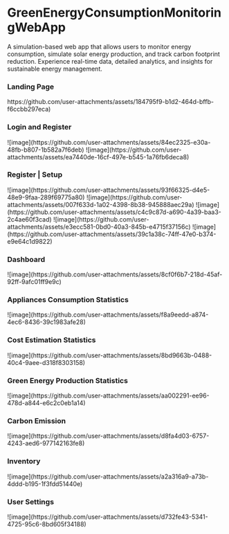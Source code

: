 # GreenEnergyConsumptionMonitoringWebApp
A simulation-based web app that allows users to monitor energy consumption, simulate solar energy production, and track carbon footprint reduction. Experience real-time data, detailed analytics, and insights for sustainable energy management.

<h3>Landing Page</h3>
https://github.com/user-attachments/assets/184795f9-b1d2-464d-bffb-f6ccbb297eca)

<h3>Login and Register</h3>
![image](https://github.com/user-attachments/assets/84ec2325-e30a-48fb-b807-1b582a7f6deb)
![image](https://github.com/user-attachments/assets/ea7440de-16cf-497e-b545-1a76fb6deca8)
<h3>Register | Setup</h3>
![image](https://github.com/user-attachments/assets/93f66325-d4e5-48e9-9faa-289f69775a80)
![image](https://github.com/user-attachments/assets/007f633d-1a02-4398-8b38-945888aec29a)
![image](https://github.com/user-attachments/assets/c4c9c87d-a690-4a39-baa3-2c4ae60f3cad)
![image](https://github.com/user-attachments/assets/e3ecc581-0bd0-40a3-845b-e4715f37156c)
![image](https://github.com/user-attachments/assets/39c1a38c-74ff-47e0-b374-e9e64c1d9822)
<h3>Dashboard</h3>
![image](https://github.com/user-attachments/assets/8cf0f6b7-218d-45af-92ff-9afc01ff9e9c)
<h3>Appliances Consumption Statistics</h3>
![image](https://github.com/user-attachments/assets/f8a9eedd-a874-4ec6-8436-39c1983afe28)
<h3>Cost Estimation Statistics</h3>
![image](https://github.com/user-attachments/assets/8bd9663b-0488-40c4-9aee-d318f8303158)
<h3>Green Energy Production Statistics</h3>
![image](https://github.com/user-attachments/assets/aa002291-ee96-478d-a844-e6c2c0eb1a14)
<h3>Carbon Emission</h3>
![image](https://github.com/user-attachments/assets/d8fa4d03-6757-4243-aed6-977142163fe8)
<h3>Inventory</h3>
![image](https://github.com/user-attachments/assets/a2a316a9-a73b-4ddd-b195-1f3fdd51440e)
<h3>User Settings</h3>
![image](https://github.com/user-attachments/assets/d732fe43-5341-4725-95c6-8bd605f34188)














